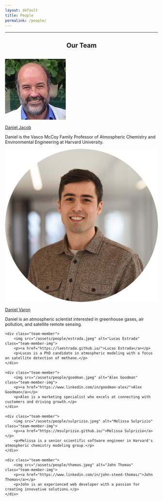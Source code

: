 ```yaml
---
layout: default
title: People
permalink: /people/
---
```

<hr>
<h2 style = "text-align: center">Our Team</h2>
<div class="team-member-container" style = "margin-top: 2rem">
    <div class="team-member">
        <img src="/assets/people/jacob.jpeg" alt="Daniel Jacob" class="team-member-img">
        <p><a href="https://acmg.seas.harvard.edu/">Daniel Jacob</a></p>
        <p>Daniel is the Vasco McCoy Family Professor of Atmospheric Chemistry and Environmental Engineering at Harvard University.</p>
    </div>
    <div class="team-member">
        <img src="/assets/people/varon.png" alt="Daniel Varon" class="team-member-img">
        <p><a href="https://www.varon.org/">Daniel Varon</a></p>
        <p>Daniel is an atmospheric scientist interested in greenhouse gases, air pollution, and satellite remote sensing.</p>
    </div>
    
    <div class="team-member">
        <img src="/assets/people/estrada.jpeg" alt="Lucas Estrada" class="team-member-img">
        <p><a href="https://laestrada.github.io/">Lucas Estrada</a></p>
        <p>Lucas is a PhD candidate in atmospheric modeling with a focus on satellite detection of methane.</p>
    </div>
    
    <div class="team-member">
        <img src="/assets/people/goodman.jpeg" alt="Alex Goodman" class="team-member-img">
        <p><a href="https://www.linkedin.com/in/goodman-alex/">Alex Goodman</a></p>
        <p>Alex is a marketing specialist who excels at connecting with customers and driving growth.</p>
    </div>

    <div class="team-member">
        <img src="/assets/people/sulprizio.jpeg" alt="Melissa Sulprizio" class="team-member-img">
        <p><a href="https://msulprizio.github.io/">Melissa Sulprizio</a></p>
        <p>Melissa is a senior scientific software engineer in Harvard's atmospheric chemistry modeling group.</p>
    </div>
    
    <div class="team-member">
        <img src="/assets/people/thomas.jpeg" alt="John Thomas" class="team-member-img">
        <p><a href="https://www.linkedin.com/in/john-steed-thomas/">John Thomas</a></p>
        <p>John is an experienced web developer with a passion for creating innovative solutions.</p>
    </div>
    
</div>

